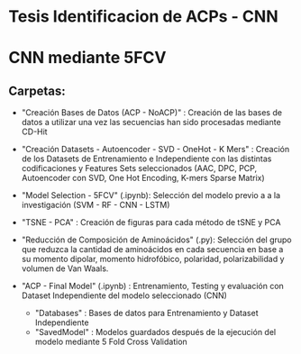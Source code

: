 # Tesis Identificacion de ACPs - CNN
# CNN mediante 5FCV
 
## Carpetas:
- "Creación Bases de Datos (ACP - NoACP)" : Creación de las bases de datos a utilizar una vez las secuencias han sido procesadas mediante CD-Hit

- "Creación Datasets - Autoencoder - SVD - OneHot - K Mers" : Creación de los Datasets de Entrenamiento e Independiente con las distintas codificaciones y Features Sets seleccionados (AAC, DPC, PCP, Autoencoder con SVD, One Hot Encoding, K-mers Sparse Matrix)

- "Model Selection - 5FCV" (.ipynb): Selección del modelo previo a a la investigación (SVM - RF - CNN - LSTM)

- "TSNE - PCA" : Creación de figuras para cada método de tSNE y PCA

- "Reducción de Composición de Aminoácidos" (.py): Selección del grupo que reduzca la cantidad de aminoácidos en cada secuencia en base a su momento dipolar, momento hidrofóbico, polaridad, polarizabilidad y volumen de Van Waals.

- "ACP - Final Model" (.ipynb) : Entrenamiento, Testing y evaluación con Dataset Independiente del modelo seleccionado (CNN)
	- "Databases" : Bases de datos para Entrenamiento y Dataset Independiente
	- "SavedModel" : Modelos guardados después de la ejecución del modelo mediante 5 Fold Cross Validation

